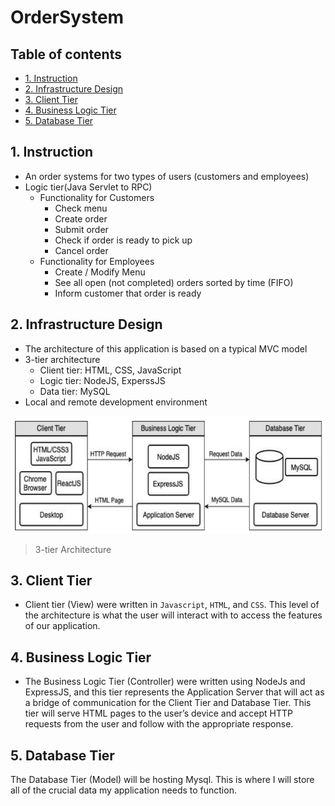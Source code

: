 # OrderSystem

## Table of contents
* [1. Instruction](#1-instruction)
* [2. Infrastructure Design](#2-infrastructure-design)
* [3. Client Tier](#3-client-tier)
* [4. Business Logic Tier](#4-business-logic-tier)
* [5. Database Tier](#5-database-tier)

## 1. Instruction 
- An order systems for two types of users (customers and employees)
- Logic tier(Java Servlet to RPC)
   * Functionality for Customers
      * Check menu
      * Create order
      * Submit order
      * Check if order is ready to pick up
      * Cancel order
   * Functionality for Employees
      * Create / Modify Menu
      * See all open (not completed) orders sorted by time (FIFO)
      * Inform customer that order is ready

## 2. Infrastructure Design
- The architecture of this application is based on a typical MVC model
- 3-tier architecture
   * Client tier: HTML, CSS, JavaScript
   * Logic tier: NodeJS, ExperssJS
   * Data tier: MySQL
- Local and remote development environment

![tier Architecture](/img/tiers.png)
> 3-tier Architecture


## 3. Client Tier
- Client tier (View) were written in `Javascript`, `HTML`, and `CSS`. This level of the architecture is what the user will interact with to access the features of our application.

## 4. Business Logic Tier
- The Business Logic Tier (Controller) were written using NodeJs and ExpressJS, and this tier represents the Application Server that will act as a bridge of communication for the Client Tier and Database Tier. This tier will serve HTML pages to the user’s device and accept HTTP requests from the user and follow with the appropriate response.

## 5. Database Tier
The Database Tier (Model) will be hosting Mysql. This is where I will store all of the crucial data my application needs to function.
